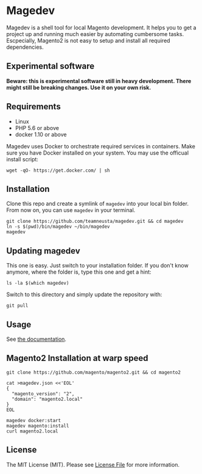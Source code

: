 # Magedev

Magedev is a shell tool for local Magento development. It helps you to get a project up and running much easier by automating cumbersome tasks. Escpecially, Magento2 is not easy to setup and install all required dependencies.

## Experimental software

**Beware: this is experimental software still in heavy development. There might still be breaking changes. Use it on your own risk.**

## Requirements

* Linux
* PHP 5.6 or above
* docker 1.10 or above

Magedev uses Docker to orchestrate required services in containers. Make sure you have Docker installed on your system. You may use the officual install script:

    wget -qO- https://get.docker.com/ | sh

## Installation

Clone this repo and create a symlink of `magedev` into your local bin folder. From now on, you can use `magedev` in your terminal.

    git clone https://github.com/teamneusta/magedev.git && cd magedev
    ln -s $(pwd)/bin/magedev ~/bin/magedev
    magedev

## Updating magedev

This one is easy. Just switch to your installation folder. If you don't know anymore, where the folder is, type this one and get a hint:

    ls -la $(which magedev)

Switch to this directory and simply update the repository with:

    git pull

## Usage

See [the documentation](docs/index.md).

## Magento2 Installation at warp speed

    git clone https://github.com/magento/magento2.git && cd magento2

```
cat >magedev.json <<'EOL'
{
  "magento_version": "2",
  "domain": "magento2.local"
}
EOL
```
    magedev docker:start
    magedev magento:install
    curl magento2.local


## License
The MIT License (MIT). Please see [License File](LICENSE) for more information.
